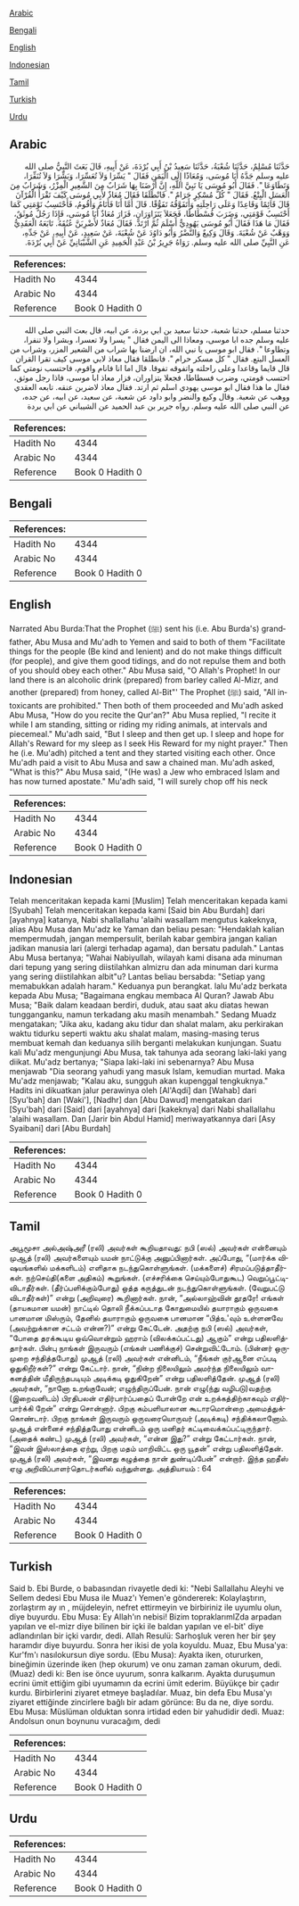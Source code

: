 [Arabic](#arabic)

[Bengali](#bengali)

[English](#english)

[Indonesian](#indonesian)

[Tamil](#tamil)

[Turkish](#turkish)

[Urdu](#urdu)

## Arabic


<div dir="rtl" lang="ar" style={{fontSize:'larger',backgroundColor:'#f8f9fa',padding:20}}>
حَدَّثَنَا مُسْلِمٌ، حَدَّثَنَا شُعْبَةُ، حَدَّثَنَا سَعِيدُ بْنُ أَبِي بُرْدَةَ، عَنْ أَبِيهِ، قَالَ بَعَثَ النَّبِيُّ صلى الله عليه وسلم جَدَّهُ أَبَا مُوسَى، وَمُعَاذًا إِلَى الْيَمَنِ فَقَالَ ‏"‏ يَسِّرَا وَلاَ تُعَسِّرَا، وَبَشِّرَا وَلاَ تُنَفِّرَا، وَتَطَاوَعَا ‏"‏‏.‏ فَقَالَ أَبُو مُوسَى يَا نَبِيَّ اللَّهِ، إِنَّ أَرْضَنَا بِهَا شَرَابٌ مِنَ الشَّعِيرِ الْمِزْرُ، وَشَرَابٌ مِنَ الْعَسَلِ الْبِتْعُ‏.‏ فَقَالَ ‏"‏ كُلُّ مُسْكِرٍ حَرَامٌ ‏"‏‏.‏ فَانْطَلَقَا فَقَالَ مُعَاذٌ لأَبِي مُوسَى كَيْفَ تَقْرَأُ الْقُرْآنَ قَالَ قَائِمًا وَقَاعِدًا وَعَلَى رَاحِلَتِهِ وَأَتَفَوَّقُهُ تَفَوُّقًا‏.‏ قَالَ أَمَّا أَنَا فَأَنَامُ وَأَقُومُ، فَأَحْتَسِبُ نَوْمَتِي كَمَا أَحْتَسِبُ قَوْمَتِي، وَضَرَبَ فُسْطَاطًا، فَجَعَلاَ يَتَزَاوَرَانِ، فَزَارَ مُعَاذٌ أَبَا مُوسَى، فَإِذَا رَجُلٌ مُوثَقٌ، فَقَالَ مَا هَذَا فَقَالَ أَبُو مُوسَى يَهُودِيٌّ أَسْلَمَ ثُمَّ ارْتَدَّ‏.‏ فَقَالَ مُعَاذٌ لأَضْرِبَنَّ عُنُقَهُ‏.‏ تَابَعَهُ الْعَقَدِيُّ وَوَهْبٌ عَنْ شُعْبَةَ‏.‏ وَقَالَ وَكِيعٌ وَالنَّضْرُ وَأَبُو دَاوُدَ عَنْ شُعْبَةَ، عَنْ سَعِيدٍ، عَنْ أَبِيهِ، عَنْ جَدِّهِ، عَنِ النَّبِيِّ صلى الله عليه وسلم‏.‏ رَوَاهُ جَرِيرُ بْنُ عَبْدِ الْحَمِيدِ عَنِ الشَّيْبَانِيِّ عَنْ أَبِي بُرْدَةَ‏.‏
</div>
<div style={{backgroundColor:'#f8f9fa',padding:20, marginBottom: 10}}><table> <thead> <tr> <th>References:</th> <th></th> </tr> </thead> <tbody><tr><td>Hadith No</td><td>4344</td></tr><tr><td>Arabic No</td><td>4344</td></tr><tr><td>Reference</td><td>Book 0 Hadith 0</td></tr></tbody></table></div>


<div dir="rtl" lang="ar" style={{fontSize:'larger',backgroundColor:'#f8f9fa',padding:20}}>
حدثنا مسلم، حدثنا شعبة، حدثنا سعيد بن ابي بردة، عن ابيه، قال بعث النبي صلى الله عليه وسلم جده ابا موسى، ومعاذا الى اليمن فقال " يسرا ولا تعسرا، وبشرا ولا تنفرا، وتطاوعا ". فقال ابو موسى يا نبي الله، ان ارضنا بها شراب من الشعير المزر، وشراب من العسل البتع. فقال " كل مسكر حرام ". فانطلقا فقال معاذ لابي موسى كيف تقرا القران قال قايما وقاعدا وعلى راحلته واتفوقه تفوقا. قال اما انا فانام واقوم، فاحتسب نومتي كما احتسب قومتي، وضرب فسطاطا، فجعلا يتزاوران، فزار معاذ ابا موسى، فاذا رجل موثق، فقال ما هذا فقال ابو موسى يهودي اسلم ثم ارتد. فقال معاذ لاضربن عنقه. تابعه العقدي ووهب عن شعبة. وقال وكيع والنضر وابو داود عن شعبة، عن سعيد، عن ابيه، عن جده، عن النبي صلى الله عليه وسلم. رواه جرير بن عبد الحميد عن الشيباني عن ابي بردة
</div>
<div style={{backgroundColor:'#f8f9fa',padding:20, marginBottom: 10}}><table> <thead> <tr> <th>References:</th> <th></th> </tr> </thead> <tbody><tr><td>Hadith No</td><td>4344</td></tr><tr><td>Arabic No</td><td>4344</td></tr><tr><td>Reference</td><td>Book 0 Hadith 0</td></tr></tbody></table></div>

## Bengali


<div dir="ltr" lang="bn" style={{fontSize:'larger',backgroundColor:'#f8f9fa',padding:20}}>

</div>
<div style={{backgroundColor:'#f8f9fa',padding:20, marginBottom: 10}}><table> <thead> <tr> <th>References:</th> <th></th> </tr> </thead> <tbody><tr><td>Hadith No</td><td>4344</td></tr><tr><td>Arabic No</td><td>4344</td></tr><tr><td>Reference</td><td>Book 0 Hadith 0</td></tr></tbody></table></div>

## English


<div dir="ltr" lang="en" style={{fontSize:'larger',backgroundColor:'#f8f9fa',padding:20}}>
Narrated Abu Burda:That the Prophet (ﷺ) sent his (i.e. Abu Burda's) grandfather, Abu Musa and Mu'adh to Yemen and said to both of them "Facilitate things for the people (Be kind and lenient) and do not make things difficult (for people), and give them good tidings, and do not repulse them and both of you should obey each other." Abu Musa said, "O Allah's Prophet! In our land there is an alcoholic drink (prepared) from barley called Al-Mizr, and another (prepared) from honey, called Al-Bit"' The Prophet (ﷺ) said, "All intoxicants are prohibited." Then both of them proceeded and Mu'adh asked Abu Musa, "How do you recite the Qur'an?" Abu Musa replied, "I recite it while I am standing, sitting or riding my riding animals, at intervals and piecemeal." Mu'adh said, "But I sleep and then get up. I sleep and hope for Allah's Reward for my sleep as I seek His Reward for my night prayer." Then he (i.e. Mu'adh) pitched a tent and they started visiting each other. Once Mu'adh paid a visit to Abu Musa and saw a chained man. Mu'adh asked, "What is this?" Abu Musa said, "(He was) a Jew who embraced Islam and has now turned apostate." Mu'adh said, "I will surely chop off his neck
</div>
<div style={{backgroundColor:'#f8f9fa',padding:20, marginBottom: 10}}><table> <thead> <tr> <th>References:</th> <th></th> </tr> </thead> <tbody><tr><td>Hadith No</td><td>4344</td></tr><tr><td>Arabic No</td><td>4344</td></tr><tr><td>Reference</td><td>Book 0 Hadith 0</td></tr></tbody></table></div>

## Indonesian


<div dir="ltr" lang="id" style={{fontSize:'larger',backgroundColor:'#f8f9fa',padding:20}}>
Telah menceritakan kepada kami [Muslim] Telah menceritakan kepada kami [Syubah] Telah menceritakan kepada kami [Said bin Abu Burdah] dari [ayahnya] katanya, Nabi shallallahu 'alaihi wasallam mengutus kakeknya, alias Abu Musa dan Mu'adz ke Yaman dan beliau pesan: "Hendaklah kalian mempermudah, jangan mempersulit, berilah kabar gembira jangan kalian jadikan manusia lari (alergi terhadap agama), dan bersatu padulah." Lantas Abu Musa bertanya; "Wahai Nabiyullah, wilayah kami disana ada minuman dari tepung yang sering diistilahkan almizru dan ada minuman dari kurma yang sering diistilahkan albit"u? Lantas beliau bersabda: "Setiap yang memabukkan adalah haram." Keduanya pun berangkat. lalu Mu'adz berkata kepada Abu Musa; "Bagaimana engkau membaca Al Quran? Jawab Abu Musa; "Baik dalam keadaan berdiri, duduk, atau saat aku diatas hewan tungganganku, namun terkadang aku masih menambah." Sedang Muadz mengatakan; "Jika aku, kadang aku tidur dan shalat malam, aku perkirakan waktu tidurku seperti waktu aku shalat malam, masing-masing terus membuat kemah dan keduanya silih berganti melakukan kunjungan. Suatu kali Mu'adz mengunjungi Abu Musa, tak tahunya ada seorang laki-laki yang diikat. Mu'adz bertanya; "Siapa laki-laki ini sebenarnya? Abu Musa menjawab "Dia seorang yahudi yang masuk Islam, kemudian murtad. Maka Mu'adz menjawab; "Kalau aku, sungguh akan kupenggal tengkuknya." Hadits ini dikuatkan jalur perawinya oleh [Al'Aqdi] dan [Wahab] dari [Syu'bah] dan [Waki'], [Nadhr] dan [Abu Dawud] mengatakan dari [Syu'bah] dari [Said] dari [ayahnya] dari [kakeknya] dari Nabi shallallahu 'alaihi wasallam. Dan [Jarir bin Abdul Hamid] meriwayatkannya dari [Asy Syaibani] dari [Abu Burdah]
</div>
<div style={{backgroundColor:'#f8f9fa',padding:20, marginBottom: 10}}><table> <thead> <tr> <th>References:</th> <th></th> </tr> </thead> <tbody><tr><td>Hadith No</td><td>4344</td></tr><tr><td>Arabic No</td><td>4344</td></tr><tr><td>Reference</td><td>Book 0 Hadith 0</td></tr></tbody></table></div>

## Tamil


<div dir="ltr" lang="ta" style={{fontSize:'larger',backgroundColor:'#f8f9fa',padding:20}}>
அபூமூசா அல்அஷ்அரீ (ரலி) அவர்கள் கூறியதாவது: நபி (ஸல்) அவர்கள் என்னையும் முஆத் (ரலி) அவர்களையும் யமன் நாட்டுக்கு அனுப்பினார்கள். அப்போது, “(மார்க்க விஷயங்களில் மக்களிடம்) எளிதாக நடந்துகொள்ளுங்கள். (மக்களைச்) சிரமப்படுத்தாதீர்கள். நற்செய்தி(களை அதிகம்) கூறுங்கள். (எச்சரிக்கை செய்யும்போதுகூட) வெறுப்பூட்டிவிடாதீர்கள். (தீர்ப்பளிக்கும்போது) ஒத்த கருத்துடன் நடந்துகொள்ளுங்கள். (வேறுபட்டு விடாதீர்கள்)” என்று (அறிவுரை) கூறினார்கள். நான், “அல்லாஹ்வின் தூதரே! எங்கள் (தாயகமான யமன்) நாட்டில் தொலி நீக்கப்படாத கோதுமையில் தயாராகும் ஒருவகை பானமான மிஸ்ரும், தேனில் தயாராகும் ஒருவகை பானமான “பித்உ'வும் உள்ளனவே (அவற்றுக்கான சட்டம் என்ன?)” என்று கேட்டேன். அதற்கு நபி (ஸல்) அவர்கள், “போதை தரக்கூடிய ஒவ்வொன்றும் ஹராம் (விலக்கப்பட்டது) ஆகும்” என்று பதிலளித்தார்கள். பின்பு நாங்கள் இருவரும் (எங்கள் பணிக்குச்) சென்றுவிட்டோம். (பின்னர் ஒருமுறை சந்தித்தபோது) முஆத் (ரலி) அவர்கள் என்னிடம், “நீங்கள் குர்ஆனை எப்படி ஓதுகிறீர்கள்?” என்று கேட்டார். நான், “நின்ற நிலையிலும் அமர்ந்த நிலையிலும் வாகனத்தின் மீதிருந்தபடியும் அடிக்கடி ஓதுகிறேன்” என்று பதிலளித்தேன். முஆத் (ரலி) அவர்கள், “நானோ உறங்குவேன்; எழுந்திருப்பேன். நான் எழு(ந்து வழிபடு)வதற்கு (இறைவனிடம்) பிரதிபலன் எதிர்பார்ப்பதைப் போன்றே என் உறக்கத்திற்காகவும் எதிர்பார்க்கி றேன்” என்று சொன்னார். பிறகு கம்பளியாலான கூடாரமொன்றை அமைத்துக்கொண்டார். பிறகு நாங்கள் இருவரும் ஒருவரையொருவர் (அடிக்கடி) சந்திக்கலானோம். முஆத் என்னைச் சந்தித்தபோது என்னிடம் ஒரு மனிதர் கட்டிவைக்கப்பட்டிருந்தார். (அதைக் கண்ட) முஆத் (ரலி) அவர்கள், “என்ன இது?” என்று கேட்டார்கள். நான், “இவன் இஸ்லாத்தை ஏற்று, பிறகு மதம் மாறிவிட்ட ஒரு யூதன்” என்று பதிலளித்தேன். முஆத் (ரலி) அவர்கள், “இவனது கழுத்தை நான் துண்டிப்பேன்” என்றார். இந்த ஹதீஸ் ஏழு அறிவிப்பாளர்தொடர்களில் வந்துள்ளது. அத்தியாயம் : 64
</div>
<div style={{backgroundColor:'#f8f9fa',padding:20, marginBottom: 10}}><table> <thead> <tr> <th>References:</th> <th></th> </tr> </thead> <tbody><tr><td>Hadith No</td><td>4344</td></tr><tr><td>Arabic No</td><td>4344</td></tr><tr><td>Reference</td><td>Book 0 Hadith 0</td></tr></tbody></table></div>

## Turkish


<div dir="ltr" lang="tr" style={{fontSize:'larger',backgroundColor:'#f8f9fa',padding:20}}>
Said b. Ebi Burde, o babasından rivayetle dedi ki: "Nebi Sallallahu Aleyhi ve Sellem dedesi Ebu Musa ile Muaz'ı Yemen'e göndererek: Kolaylaştırın, zorlaştırm ay ın , müjdeleyin, nefret ettirmeyin ve birbiriniz ile uyumlu olun, diye buyurdu. Ebu Musa: Ey Allah'ın nebisi! Bizim topraklarımlZda arpadan yapılan ve el-mizr diye bilinen bir içki ile baldan yapılan ve el-bit' diye adlandırılan bir içki vardır, dedi. Allah Resulü: Sarhoşluk veren her bir şey haramdır diye buyurdu. Sonra her ikisi de yola koyuldu. Muaz, Ebu Musa'ya: Kur'fm'ı nasılokursun diye sordu. (Ebu Musa): Ayakta iken, otururken, bineğimin üzerinde iken (hep okurum) ve onu zaman zaman okurum, dedi. (Muaz) dedi ki: Ben ise önce uyurum, sonra kalkarım. Ayakta duruşumun ecrini ümit ettiğim gibi uyumamın da ecrini ümit ederim. Büyükçe bir çadır kurdu. Birbirlerini ziyaret etmeye başladılar. Muaz, bin defa Ebu Musa'yı ziyaret ettiğinde zincirlere bağlı bir adam görünce: Bu da ne, diye sordu. Ebu Musa: Müslüman olduktan sonra irtidad eden bir yahudidir dedi. Muaz: Andolsun onun boynunu vuracağım, dedi
</div>
<div style={{backgroundColor:'#f8f9fa',padding:20, marginBottom: 10}}><table> <thead> <tr> <th>References:</th> <th></th> </tr> </thead> <tbody><tr><td>Hadith No</td><td>4344</td></tr><tr><td>Arabic No</td><td>4344</td></tr><tr><td>Reference</td><td>Book 0 Hadith 0</td></tr></tbody></table></div>

## Urdu


<div dir="rtl" lang="ur" style={{fontSize:'larger',backgroundColor:'#f8f9fa',padding:20}}>

</div>
<div style={{backgroundColor:'#f8f9fa',padding:20, marginBottom: 10}}><table> <thead> <tr> <th>References:</th> <th></th> </tr> </thead> <tbody><tr><td>Hadith No</td><td>4344</td></tr><tr><td>Arabic No</td><td>4344</td></tr><tr><td>Reference</td><td>Book 0 Hadith 0</td></tr></tbody></table></div>